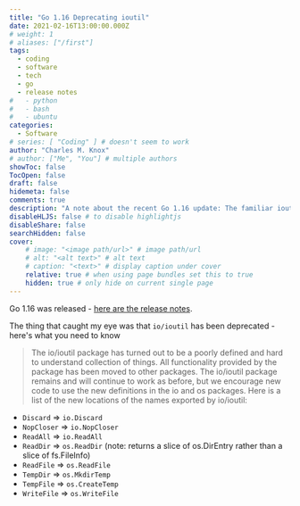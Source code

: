 ```yaml
---
title: "Go 1.16 Deprecating ioutil"
date: 2021-02-16T13:00:00.000Z
# weight: 1
# aliases: ["/first"]
tags:
  - coding
  - software
  - tech
  - go
  - release notes
#   - python
#   - bash
#   - ubuntu
categories:
  - Software
# series: [ "Coding" ] # doesn't seem to work
author: "Charles M. Knox"
# author: ["Me", "You"] # multiple authors
showToc: false
TocOpen: false
draft: false
hidemeta: false
comments: true
description: "A note about the recent Go 1.16 update: The familiar ioutil library is being marked as deprecated. Here's what you need to know."
disableHLJS: false # to disable highlightjs
disableShare: false
searchHidden: false
cover:
    # image: "<image path/url>" # image path/url
    # alt: "<alt text>" # alt text
    # caption: "<text>" # display caption under cover
    relative: true # when using page bundles set this to true
    hidden: true # only hide on current single page
---
```


Go 1.16 was released - [here are the release notes](https://golang.org/doc/go1.16).

The thing that caught my eye was that `io/ioutil` has been deprecated - here's what you need to know

> The io/ioutil package has turned out to be a poorly defined and hard to understand collection of things. All functionality provided by the package has been moved to other packages. The io/ioutil package remains and will continue to work as before, but we encourage new code to use the new definitions in the io and os packages. Here is a list of the new locations of the names exported by io/ioutil:

* `Discard` => `io.Discard`
* `NopCloser` => `io.NopCloser`
* `ReadAll` => `io.ReadAll`
* `ReadDir` => `os.ReadDir` (note: returns a slice of os.DirEntry rather than a slice of fs.FileInfo)
* `ReadFile` => `os.ReadFile`
* `TempDir` => `os.MkdirTemp`
* `TempFile` => `os.CreateTemp`
* `WriteFile` => `os.WriteFile`

